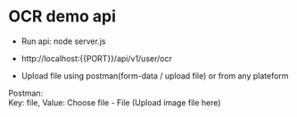 
# OCR demo api

- Run api: node server.js

- http://localhost:{{PORT}}/api/v1/user/ocr

- Upload file using postman(form-data / upload file) or from any plateform

Postman:    
Key: file,
Value: Choose file - File (Upload image file here)
    